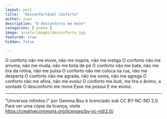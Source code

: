 ```yaml
---
layout: post
title:  "Desconfortável Conforto"
author: juan
description: "O desconforto me move"
categories: [ poema ]
image: assets/images/desconforto.jpg
featured: true
hidden: false

---
```

O conforto não me move, não me inspira, não me instiga
O conforto não me arruma, não me muda, não me bota de pé
O conforto não me bate, não me tira da rotina, não me pulsa
O conforto não me coloca na rua, não me desperta
O conforto não me agrada, não me soma, não me agrega
O conforto não me afina, não me evolui
O conforto me iludi, me tira o ânimo, a vontade
O desconforto me move
Esse me possui 
E me evolui.

---
"Universos infinitos I" por Gemma Bou é licenciado sob CC BY-NC-ND 2.0. Para ver uma cópia da licença, visite https://creativecommons.org/licenses/by-nc-nd/2.0/

